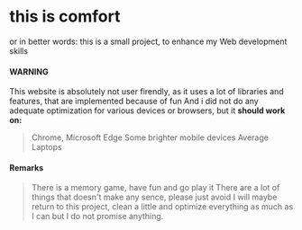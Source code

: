  # this is comfort
 or in better words: 
this is a small project, to enhance my Web development skills

#### WARNING

This website is absolutely not user firendly, as it uses a lot of libraries and features, that are implemented because of fun
And i did not do any adequate optimization for various devices or browsers, but it **should work on:**
> Chrome, Microsoft Edge
> Some brighter mobile devices
> Average Laptops

#### Remarks
> There is a memory game, have fun and go play it
> There are a lot of things that doesn't make any sence, please just avoid
> I will maybe return to this project, clean a little and optimize everything as much as I can but I do not promise anything.

